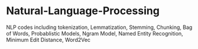 # Natural-Language-Processing
NLP codes including tokenization, Lemmatization, Stemming, Chunking, Bag of Words, Probablistic Models, Ngram Model, Named Entity Recognition, Minimum Edit Distance, Word2Vec
